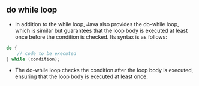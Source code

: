 ## do while loop

- In addition to the while loop, Java also provides the do-while loop, which is similar but guarantees that the loop body is executed at least once before the condition is checked. Its syntax is as follows:

```java
do {
    // code to be executed
} while (condition);

```

- The do-while loop checks the condition after the loop body is executed, ensuring that the loop body is executed at least once.

